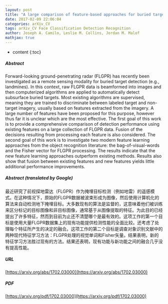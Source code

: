 ```yaml
---
layout: post
title: "A large comparison of feature-based approaches for buried target classification in forward-looking ground-penetrating radar"
date: 2017-02-09 22:06:04
categories: arXiv_CV
tags: arXiv_CV Face Classification Detection Recognition
author: Joseph A. Camilo, Leslie M. Collins, Jordan M. Malof
mathjax: true
---
```


* content
{:toc}

##### Abstract
Forward-looking ground-penetrating radar (FLGPR) has recently been investigated as a remote sensing modality for buried target detection (e.g., landmines). In this context, raw FLGPR data is beamformed into images and then computerized algorithms are applied to automatically detect subsurface buried targets. Most existing algorithms are supervised, meaning they are trained to discriminate between labeled target and non-target imagery, usually based on features extracted from the imagery. A large number of features have been proposed for this purpose, however thus far it is unclear which are the most effective. The first goal of this work is to provide a comprehensive comparison of detection performance using existing features on a large collection of FLGPR data. Fusion of the decisions resulting from processing each feature is also considered. The second goal of this work is to investigate two modern feature learning approaches from the object recognition literature: the bag-of-visual-words and the Fisher vector for FLGPR processing. The results indicate that the new feature learning approaches outperform existing methods. Results also show that fusion between existing features and new features yields little additional performance improvements.

##### Abstract (translated by Google)
最近研究了前视探地雷达（FLGPR）作为掩埋目标检测（例如地雷）的遥感模式。在这种情况下，原始的FLGPR数据被波束形成为图像，然后使用计算机化的算法来自动检测地下掩埋目标。大多数现有的算法是监督的，这意味着他们被训练来区分标记的目标图像和非目标图像，通常基于从图像提取的特征。为此目的已经提出了许多特征，然而到目前为止还不清楚哪个是最有效的。这项工作的第一个目标是使用大量FLGPR数据集上的现有功能提供检测性能的全面比较。还考虑了处理每个特征所产生的决定的融合。这项工作的第二个目标是调查对象识别文献中的两种现代特征学习方法：FLGPR处理的视觉单词和Fisher矢量。结果表明，新的特征学习方法胜过现有的方法。结果还表明，现有功能与新功能之间的融合几乎没有提高性能。

##### URL
[https://arxiv.org/abs/1702.03000](https://arxiv.org/abs/1702.03000)

##### PDF
[https://arxiv.org/pdf/1702.03000](https://arxiv.org/pdf/1702.03000)

